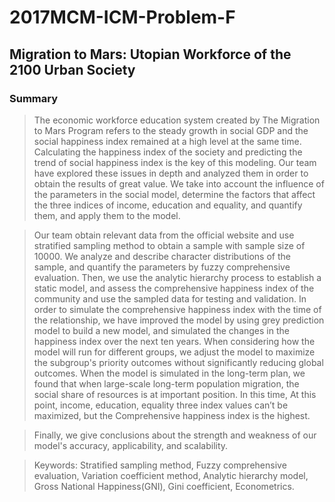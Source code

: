 # 2017MCM-ICM-Problem-F
## Migration to Mars: Utopian Workforce of the 2100 Urban Society
###                         Summary

>The economic workforce education system created by The Migration to Mars Program refers to the steady growth in social GDP and the social happiness index remained at a high level at the same time. Calculating the happiness index of the society and predicting the trend of social happiness index is the key of this modeling. Our team have explored these issues in depth and analyzed them in order to obtain the results of great value. We take into account the influence of the parameters in the social model, determine the factors that affect the three indices of income, education and equality, and quantify them, and apply them to the model.

>Our team obtain relevant data from the official website and use stratified sampling method to obtain a sample with sample size of 10000. We analyze and describe character distributions of the sample, and quantify the parameters by fuzzy comprehensive evaluation. Then, we use the analytic hierarchy process to establish a static model, and assess the comprehensive happiness index of the community and use the sampled data for testing and validation. In order to simulate the comprehensive happiness index with the time of the relationship, we have improved the model by using grey prediction model to build a new model, and simulated the changes in the happiness index over the next ten years. When considering how the model will run for different groups, we adjust the model to maximize the subgroup's priority outcomes without significantly reducing global outcomes. When the model is simulated in the long-term plan, we found that when large-scale long-term population migration, the social share of resources is at important position. In this time, At this point, income, education, equality three index values can’t be maximized, but the Comprehensive happiness index is the highest.

>Finally, we give conclusions about the strength and weakness of our model's accuracy, applicability, and scalability.

>Keywords: Stratified sampling method, Fuzzy comprehensive evaluation, Variation coefficient method, Analytic hierarchy model, Gross National Happiness(GNI), Gini coefficient, Econometrics.
